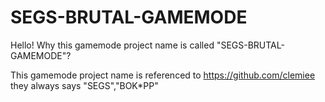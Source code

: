 # SEGS-BRUTAL-GAMEMODE

Hello!
Why this gamemode project name is called "SEGS-BRUTAL-GAMEMODE"? 

This gamemode project name is referenced to https://github.com/clemiee they always says "SEGS","BOK*PP"
